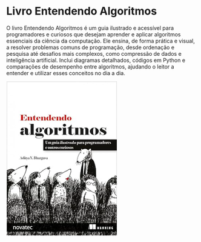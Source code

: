 # Livro Entendendo Algoritmos
O livro Entendendo Algoritmos é um guia ilustrado e acessível para programadores e curiosos que desejam aprender e aplicar algoritmos essenciais da ciência da computação. Ele ensina, de forma prática e visual, a resolver problemas comuns de programação, desde ordenação e pesquisa até desafios mais complexos, como compressão de dados e inteligência artificial. Inclui diagramas detalhados, códigos em Python e comparações de desempenho entre algoritmos, ajudando o leitor a entender e utilizar esses conceitos no dia a dia.

![alt text](image.png)
